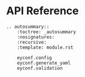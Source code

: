 # API Reference

```{eval-rst}
.. autosummary::
    :toctree: _autosummary
    :nosignatures:
    :recursive:
    :template: module.rst

    eyconf.config
    eyconf.generate_yaml
    eyconf.validation

```